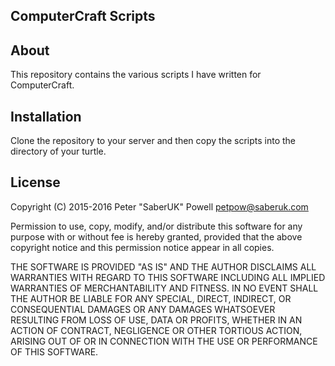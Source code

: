 ## ComputerCraft Scripts

## About

This repository contains the various scripts I have written for ComputerCraft.

## Installation

Clone the repository to your server and then copy the scripts into the directory of your turtle.

## License

Copyright (C) 2015-2016 Peter "SaberUK" Powell <petpow@saberuk.com>

Permission to use, copy, modify, and/or distribute this software for any purpose with or without fee
is hereby granted, provided that the above copyright notice and this permission notice appear in all
copies.

THE SOFTWARE IS PROVIDED "AS IS" AND THE AUTHOR DISCLAIMS ALL WARRANTIES WITH REGARD TO THIS
SOFTWARE INCLUDING ALL IMPLIED WARRANTIES OF MERCHANTABILITY AND FITNESS. IN NO EVENT SHALL THE
AUTHOR BE LIABLE FOR ANY SPECIAL, DIRECT, INDIRECT, OR CONSEQUENTIAL DAMAGES OR ANY DAMAGES
WHATSOEVER RESULTING FROM LOSS OF USE, DATA OR PROFITS, WHETHER IN AN ACTION OF CONTRACT, NEGLIGENCE
OR OTHER TORTIOUS ACTION, ARISING OUT OF OR IN CONNECTION WITH THE USE OR PERFORMANCE OF THIS
SOFTWARE.
